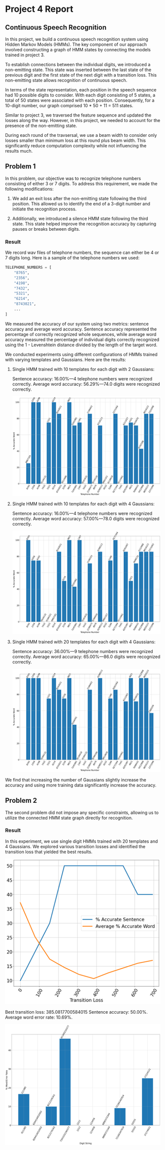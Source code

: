 # Project 4 Report

## Continuous Speech Recognition

In this project, we build a continuous speech recognition system using Hidden Markov Models (HMMs). The key component of our approach involved constructing a graph of HMM states by connecting the models trained in project 3.

To establish connections between the individual digits, we introduced a non-emitting state. This state was inserted between the last state of the previous digit and the first state of the next digit with a transition loss. This non-emitting state allows recognition of continuous speech.

In terms of the state representation, each position in the speech sequence had 10 possible digits to consider. With each digit consisting of 5 states, a total of 50 states were associated with each position. Consequently, for a 10-digit number, our graph comprised 10 * 50 + 11 = 511 states.

Similar to project 3, we traversed the feature sequence and updated the losses along the way. However, in this project, we needed to account for the presence of the non-emitting state.

During each round of the travsersal, we use a beam width to consider only losses smaller than minimum loss at this round plus beam width. This significantly reduce computation complexity while not influencing the results much.

## Problem 1

In this problem, our objective was to recognize telephone numbers consisting of either 3 or 7 digits. To address this requirement, we made the following modifications:

1. We add an exit loss after the non-emitting state following the third position. This allowed us to identify the end of a 3-digit number and initiate the recognition process.

2. Additionally, we introduced a silence HMM state following the third state. This state helped improve the recognition accuracy by capturing pauses or breaks between digits.

### Result

We record wav files of telephone numbers, the sequence can either be 4 or 7 digits long. Here is a sample of the telephone numbers we used:

```python
TELEPHONE_NUMBERS = [
    "8765",
    "2356",
    "4198",
    "7432",
    "5321",
    "6214",
    "8743021",
    ...
]
```

We measured the accuracy of our system using two metrics: sentence accuracy and average word accuracy. Sentence accuracy represented the percentage of correctly recognized whole sequences, while average word accuracy measured the percentage of individual digits correctly recognized using the 1 - Levenshtein distance divided by the length of the target word.

We conducted experiments using different configurations of HMMs trained with varying templates and Gaussians. Here are the results:

1. Single HMM trained with 10 templates for each digit with 2 Gaussians:

    Sentence accuracy: 16.00%—4 telephone numbers were recognized correctly.
    Average word accuracy: 56.29%—74.0 digits were recognized correctly.

    ![Telephone number recognition trained with 10templates and 2 Gaussians.](./assets/project5/telephone_number_recognition_10templates_2gaussians.png)

2. Single HMM trained with 10 templates for each digit with 4 Gaussians:

    Sentence accuracy: 16.00%—4 telephone numbers were recognized correctly.
    Average word accuracy: 57.00%—78.0 digits were recognized correctly.

    ![Telephone number recognition trained with 10templates and 4 Gaussians.](./assets/project5/telephone_number_recognition_10templates_4gaussians.png)

3. Single HMM trained with 20 templates for each digit with 4 Gaussians:

    Sentence accuracy: 36.00%—9 telephone numbers were recognized correctly.
    Average word accuracy: 65.00%—86.0 digits were recognized correctly.

    ![Telephone number recognition trained with 20templates and 4 Gaussians.](./assets/project5/telephone_number_recognition_20templates_4gaussians.png)

We find that increasing the number of Gaussians slightly increase the accuracy and using more training data significantly increase the accuracy.

## Problem 2

The second problem did not impose any specific constraints, allowing us to utilize the connected HMM state graph directly for recognition.

### Result

In this experiment, we use single digit HMMs trained with 20 templates and 4 Gaussians. We explored various transition losses and identified the transition loss that yielded the best results.

![Transition losses vs digit accuracy.](./assets/project5/transition_losses_vs_digit_accuracy.png)

Best transition loss: 385.0817700584015
Sentence accuracy: 50.00%.
Average word error rate: 10.69%.

![Unrestricted digit string recognition.](./assets/project5/digit_string_recognition.png)
